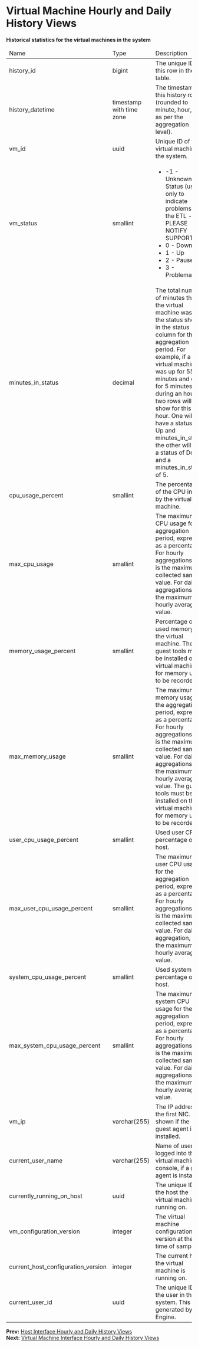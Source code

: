 # Virtual Machine Hourly and Daily History Views

**Historical statistics for the virtual machines in the system**

<table>
 <thead>
  <tr>
   <td>Name</td>
   <td>Type</td>
   <td>Description</td>
  </tr>
   </thead>
   <tbody>
  <tr>
   <td>history_id</td>
   <td>bigint</td>
   <td>The unique ID of this row in the table.</td>
  </tr>
  <tr>
   <td>history_datetime</td>
   <td>timestamp with time zone</td>
   <td>The timestamp of this history row (rounded to minute, hour, day as per the aggregation level).</td>
  </tr>
  <tr>
   <td>vm_id</td>
   <td>uuid</td>
   <td>Unique ID of the virtual machine in the system.</td>
  </tr>
  <tr>
   <td>vm_status</td>
   <td>smallint</td>
   <td>
    <ul>
     <li>-1 - Unknown Status (used only to indicate problems with the ETL -- PLEASE NOTIFY SUPPORT)</li>
     <li>0 - Down</li>
     <li>1 - Up</li>
     <li>2 - Paused</li>
     <li>3 - Problematic</li>
    </ul>
   </td>
  </tr>
  <tr>
   <td>minutes_in_status</td>
   <td>decimal</td>
   <td>The total number of minutes that the virtual machine was in the status shown in the status column for the aggregation period. For example, if a virtual machine was up for 55 minutes and down for 5 minutes during an hour, two rows will show for this hour. One will have a status of Up and minutes_in_status, the other will have a status of Down and a minutes_in_status of 5.</td>
  </tr>
  <tr>
   <td>cpu_usage_percent</td>
   <td>smallint</td>
   <td>The percentage of the CPU in use by the virtual machine.</td>
  </tr>
  <tr>
   <td>max_cpu_usage</td>
   <td>smallint</td>
   <td>The maximum CPU usage for the aggregation period, expressed as a percentage. For hourly aggregations, this is the maximum collected sample value. For daily aggregations, it is the maximum hourly average value.</td>
  </tr>
  <tr>
   <td>memory_usage_percent</td>
   <td>smallint</td>
   <td>Percentage of used memory in the virtual machine. The guest tools must be installed on the virtual machine for memory usage to be recorded.</td>
  </tr>
  <tr>
   <td>max_memory_usage</td>
   <td>smallint</td>
   <td>The maximum memory usage for the aggregation period, expressed as a percentage. For hourly aggregations, this is the maximum collected sample value. For daily aggregations, it is the maximum hourly average value. The guest tools must be installed on the virtual machine for memory usage to be recorded.</td>
  </tr>
  <tr>
   <td>user_cpu_usage_percent</td>
   <td>smallint</td>
   <td>Used user CPU percentage on the host.</td>
  </tr>
  <tr>
   <td>max_user_cpu_usage_percent</td>
   <td>smallint</td>
   <td>The maximum user CPU usage for the aggregation period, expressed as a percentage. For hourly aggregations, this is the maximum collected sample value. For daily aggregation, it is the maximum hourly average value.</td>
  </tr>
  <tr>
   <td>system_cpu_usage_percent</td>
   <td>smallint</td>
   <td>Used system CPU percentage on the host.</td>
  </tr>
  <tr>
   <td>max_system_cpu_usage_percent</td>
   <td>smallint</td>
   <td>The maximum system CPU usage for the aggregation period, expressed as a percentage. For hourly aggregations, this is the maximum collected sample value. For daily aggregations, it is the maximum hourly average value.</td>
  </tr>
  <tr>
   <td>vm_ip</td>
   <td>varchar(255)</td>
   <td>The IP address of the first NIC. Only shown if the guest agent is installed.</td>
  </tr>
  <tr>
   <td>current_user_name</td>
   <td>varchar(255)</td>
   <td>Name of user logged into the virtual machine console, if a guest agent is installed.</td>
  </tr>
  <tr>
   <td>currently_running_on_host</td>
   <td>uuid</td>
   <td>The unique ID of the host the virtual machine is running on.</td>
  </tr>
  <tr>
   <td>vm_configuration_version</td>
   <td>integer</td>
   <td>The virtual machine configuration version at the time of sample.</td>
  </tr>
  <tr>
   <td>current_host_configuration_version</td>
   <td>integer</td>
   <td>The current host the virtual machine is running on.</td>
  </tr>
  <tr>
   <td>current_user_id</td>
   <td>uuid</td>
   <td>The unique ID of the user in the system. This ID is generated by the Engine.</td>
  </tr>
 </tbody>
</table>

**Prev:** [Host Interface Hourly and Daily History Views](Host_interface_hourly_and_daily_history_views) <br>
**Next:** [Virtual Machine Interface Hourly and Daily History Views](Virtual_machine_interface_hourly_and_daily_history_views)
